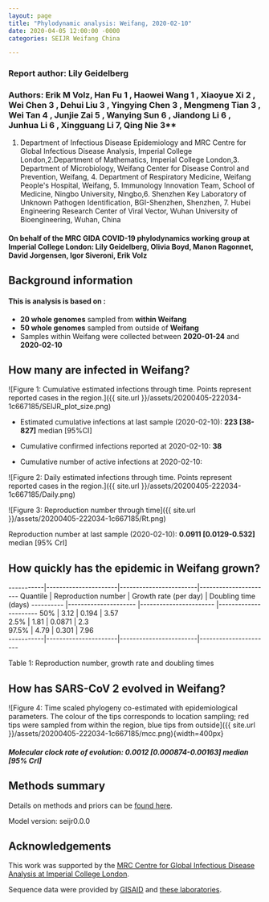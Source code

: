 ```yaml
---
layout: page
title: "Phylodynamic analysis: Weifang, 2020-02-10"
date: 2020-04-05 12:00:00 -0000
categories: SEIJR Weifang China

---
```





### Report author: Lily Geidelberg

### Authors: Erik M Volz, Han Fu 1 , Haowei Wang 1 , Xiaoyue Xi 2 , Wei Chen 3 , Dehui Liu 3 , Yingying Chen 3 , Mengmeng Tian 3 , Wei Tan 4 , Junjie Zai 5 , Wanying Sun 6 , Jiandong Li 6 , Junhua Li 6 , Xingguang Li 7, Qing Nie 3**

1. Department of Infectious Disease Epidemiology and MRC Centre for Global Infectious Disease Analysis, Imperial College London,2.Department of Mathematics, Imperial College London,3. Department of Microbiology, Weifang Center for Disease Control and Prevention, Weifang, 4. Department of Respiratory Medicine, Weifang People's Hospital, Weifang, 5. Immunology Innovation Team, School of Medicine, Ningbo University, Ningbo,6. Shenzhen Key Laboratory of Unknown Pathogen Identification, BGI-Shenzhen, Shenzhen, 7. Hubei Engineering Research Center of Viral Vector, Wuhan University of Bioengineering, Wuhan, China

#### On behalf of the MRC GIDA COVID-19 phylodynamics working group at Imperial College London: Lily Geidelberg, Olivia Boyd, Manon Ragonnet, David Jorgensen,  Igor Siveroni, Erik Volz




## Background information  




#### This is analysis is based on : 
  
* **20 whole genomes** sampled from **within Weifang**
* **50 whole genomes** sampled from outside of **Weifang**
* Samples within Weifang were collected between **2020-01-24** and **2020-02-10**

## How many are infected in Weifang?




![Figure 1: Cumulative estimated infections through time. Points represent reported cases in the region.]({{ site.url }}/assets/20200405-222034-1c667185/SEIJR_plot_size.png)

* Estimated cumulative infections at last sample (2020-02-10): **223 [38-827]** median [95%CI]

* Cumulative confirmed infections reported at 2020-02-10: **38**

* Cumulative number of active infections at 2020-02-10:  



![Figure 2: Daily estimated infections through time. Points represent reported cases in the region.]({{ site.url }}/assets/20200405-222034-1c667185/Daily.png)




![Figure 3: Reproduction number through time]({{ site.url }}/assets/20200405-222034-1c667185/Rt.png)


Reproduction number at last sample (2020-02-10): **0.0911 [0.0129-0.532]** median [95% CrI]


## How quickly has the epidemic in Weifang grown?




-----------|----------------------|------------------------|----------------------
 Quantile  | Reproduction number  | Growth rate (per day)  | Doubling time (days) 
---------- |--------------------- |----------------------- |----------------------
   50%     |        3.12          |         0.194          |         3.57         
   2.5%    |        1.81          |        0.0871          |         2.3          
  97.5%    |        4.79          |         0.301          |         7.96         
-----------|----------------------|------------------------|----------------------

Table 1: Reproduction number, growth rate and doubling times





## How has SARS-CoV 2 evolved in Weifang?



![Figure 4: Time scaled phylogeny co-estimated with epidemiological parameters. The colour of the tips corresponds to location sampling; red tips were sampled from within the region, blue tips from outside]({{ site.url }}/assets/20200405-222034-1c667185/mcc.png){width=400px}




##### Molecular clock rate of evolution: **0.0012 [0.000874-0.00163]** median [95% CrI]  





## Methods summary



Details on methods and priors can be [found here](http://whoinfectedwhom.org/seijr0.1.0_methods.pdf).


Model version: seijr0.0.0


## Acknowledgements

This work was supported by the [MRC Centre for Global Infectious Disease Analysis at Imperial College London](https://www.imperial.ac.uk/mrc-global-infectious-disease-analysis).

Sequence data were provided by [GISAID](http://www.epicov.org) and [these laboratories](http://whoinfectedwhom.org/gisaid_cov2020_acknowledgement_table.xls).


